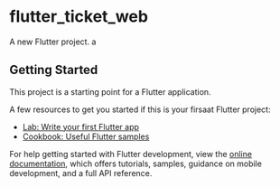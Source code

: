 # flutter_ticket_web

A new Flutter project.
a
## Getting Started

This project is a starting point for a Flutter application.

A few resources to get you started if this is your firsaat Flutter project:

- [Lab: Write your first Flutter app](https://docs.flutter.dev/get-started/codelab)
- [Cookbook: Useful Flutter samples](https://docs.flutter.dev/cookbook)

For help getting started with Flutter development, view the
[online documentation](https://docs.flutter.dev/), which offers tutorials,
samples, guidance on mobile development, and a full API reference.
